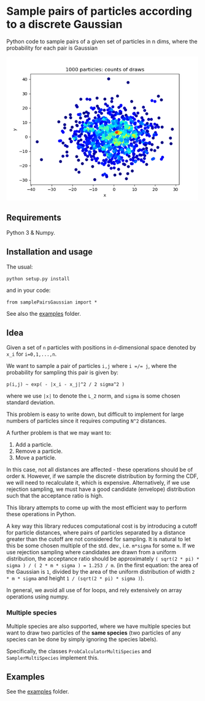 # Sample pairs of particles according to a discrete Gaussian
Python code to sample pairs of a given set of particles in n dims, where the probability for each pair is Gaussian

<img src="examples/figures/sample_2d_counts.png" width="500">

## Requirements

Python 3 & Numpy.

## Installation and usage

The usual:
```
python setup.py install
```
and in your code:
```
from samplePairsGaussian import *
```
See also the [examples](examples) folder.

## Idea

Given a set of `n` particles with positions in `d`-dimensional space denoted by `x_i` for `i=0,1,...,n`.

We want to sample a pair of particles `i,j` where `i =/= j`, where the probability for sampling this pair is given by:
```
p(i,j) ~ exp( - |x_i - x_j|^2 / 2 sigma^2 )
```
where we use `|x|` to denote the `L_2` norm, and `sigma` is some chosen standard deviation.

This problem is easy to write down, but difficult to implement for large numbers of particles since it requires computing `N^2` distances.

A further problem is that we may want to:
 1. Add a particle.
 2. Remove a particle.
 3. Move a particle.

In this case, not all distances are affected - these operations should be of order `N`. However, if we sample the discrete distribution by forming the CDF, we will need to recalculate it, which is expensive. Alternatively, if we use rejection sampling, we must have a good candidate (envelope) distribution such that the acceptance ratio is high.

This library attempts to come up with the most efficient way to perform these operations in Python.

A key way this library reduces computational cost is by introducing a cutoff for particle distances, where pairs of particles separated by a distance greater than the cutoff are not considered for sampling. It is natural to let this be some chosen multiple of the std. dev., i.e. `m*sigma` for some `m`. If we use rejection sampling where candidates are drawn from a uniform distribution, the acceptance ratio should be approximately `( sqrt(2 * pi) * sigma ) / ( 2 * m * sigma ) = 1.253 / m`. (in the first equation: the area of the Gaussian is `1`, divided by the area of the uniform distribution of width `2 * m * sigma` and height `1 / (sqrt(2 * pi) * sigma )`).

In general, we avoid all use of for loops, and rely extensively on array operations using numpy.

### Multiple species

Multiple species are also supported, where we have multiple species but want to draw two particles of the **same species** (two particles of any species can be done by simply ignoring the species labels).

Specifically, the classes `ProbCalculatorMultiSpecies` and `SamplerMultiSpecies` implement this.

## Examples

See the [examples](examples) folder.
